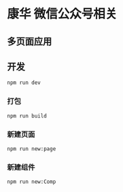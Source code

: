 # 康华 微信公众号相关

## 多页面应用


## 开发
```
npm run dev
```

### 打包
```
npm run build
```

### 新建页面
```
npm run new:page
```

### 新建组件
```
npm run new:Comp
```


